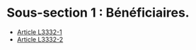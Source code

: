 # Sous-section 1 : Bénéficiaires.

* [Article L3332-1](./LEGIARTI000006903041.md)
* [Article L3332-2](./LEGIARTI000025576752.md)

